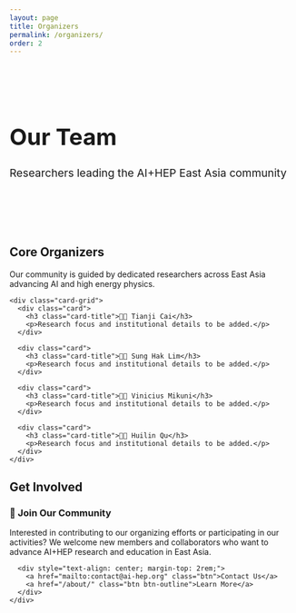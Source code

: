 ```yaml
---
layout: page
title: Organizers
permalink: /organizers/
order: 2
---
```


<div class="hero-section" style="padding: 3rem 0; margin-bottom: 3rem;">
  <div class="wrapper">
    <h1 class="hero-title" style="font-size: 2.5rem;">Our Team</h1>
    <p class="hero-subtitle" style="font-size: 1.2rem;">Researchers leading the AI+HEP East Asia community</p>
  </div>
</div>

<div class="wrapper">
  <div class="content-section">
    <h2 class="section-title">Core Organizers</h2>
    <p>Our community is guided by dedicated researchers across East Asia advancing AI and high energy physics.</p>
    
    <div class="card-grid">
      <div class="card">
        <h3 class="card-title">👨‍🔬 Tianji Cai</h3>
        <p>Research focus and institutional details to be added.</p>
      </div>
      
      <div class="card">
        <h3 class="card-title">👨‍🔬 Sung Hak Lim</h3>
        <p>Research focus and institutional details to be added.</p>
      </div>
      
      <div class="card">
        <h3 class="card-title">👨‍🔬 Vinicius Mikuni</h3>
        <p>Research focus and institutional details to be added.</p>
      </div>
      
      <div class="card">
        <h3 class="card-title">👨‍🔬 Huilin Qu</h3>
        <p>Research focus and institutional details to be added.</p>
      </div>
    </div>
  </div>

  <div class="content-section">
    <h2 class="section-title">Get Involved</h2>
    <div class="highlight-box">
      <h3>🤝 Join Our Community</h3>
      <p>Interested in contributing to our organizing efforts or participating in our activities? We welcome new members and collaborators who want to advance AI+HEP research and education in East Asia.</p>
      
      <div style="text-align: center; margin-top: 2rem;">
        <a href="mailto:contact@ai-hep.org" class="btn">Contact Us</a>
        <a href="/about/" class="btn btn-outline">Learn More</a>
      </div>
    </div>
  </div>
</div>
